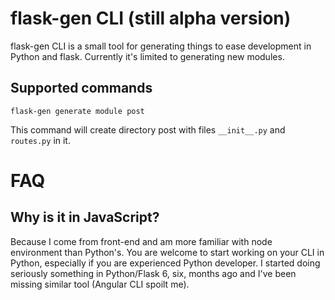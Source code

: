 # flask-gen CLI (still alpha version)

flask-gen CLI is a small tool for generating things to ease development in Python and flask. Currently it's limited to generating new modules.

## Supported commands

```
flask-gen generate module post
```

This command will create directory post with files `__init__.py` and `routes.py` in it.

# FAQ

## Why is it in JavaScript?

Because I come from front-end and am more familiar with node environment than Python's. You are welcome to start working on your CLI in Python, especially if you are experienced Python developer. I started doing seriously something in Python/Flask 6, six, months ago and I've been missing similar tool (Angular CLI spoilt me).
